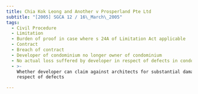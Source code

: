 ```yaml
---
title: Chia Kok Leong and Another v Prosperland Pte Ltd
subtitle: "[2005] SGCA 12 / 16\_March\_2005"
tags:
  - Civil Procedure
  - Limitation
  - Burden of proof in case where s 24A of Limitation Act applicable
  - Contract
  - Breach of contract
  - Developer of condominium no longer owner of condominium
  - No actual loss suffered by developer in respect of defects in condominium
  - >-
    Whether developer can claim against architects for substantial damages in
    respect of defects

---
```


